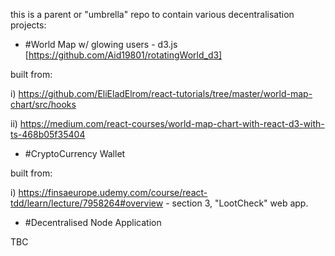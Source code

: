 this is a parent or "umbrella" repo to contain various decentralisation projects:

* #World Map w/ glowing users - d3.js [https://github.com/Aid19801/rotatingWorld_d3]

built from:

i) https://github.com/EliEladElrom/react-tutorials/tree/master/world-map-chart/src/hooks

ii) https://medium.com/react-courses/world-map-chart-with-react-d3-with-ts-468b05f35404

* #CryptoCurrency Wallet

built from:

i) https://finsaeurope.udemy.com/course/react-tdd/learn/lecture/7958264#overview - section 3, "LootCheck" web app.

* #Decentralised Node Application

TBC